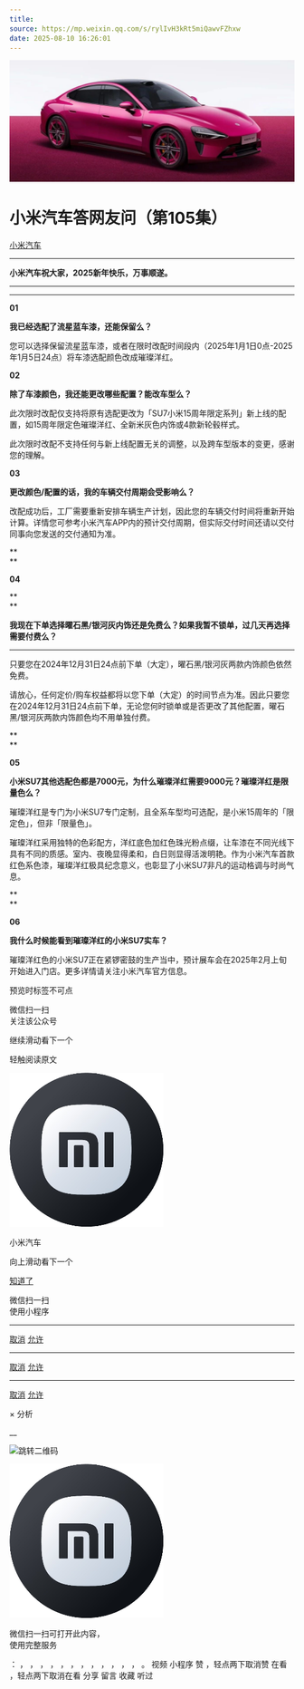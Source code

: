 ```yaml
---
title: 
source: https://mp.weixin.qq.com/s/rylIvH3kRt5miQawvFZhxw
date: 2025-08-10 16:26:01
---
```


![cover_image](images/img_49dafdae.jpg)


#  小米汽车答网友问（第105集）


[ 小米汽车 ](<javascript:void\(0\);>)

______

  

**小米汽车祝大家，2025新年快乐，万事顺遂。**

****  
****

****01****

**我已经选配了流星蓝车漆，还能保留么？**

您可以选择保留流星蓝车漆，或者在限时改配时间段内（2025年1月1日0点-2025年1月5日24点）将车漆选配颜色改成璀璨洋红。

  

**02**

**除了车漆颜色，我还能更改哪些配置？能改车型么？**

此次限时改配仅支持将原有选配更改为「SU7小米15周年限定系列」新上线的配置，如15周年限定色璀璨洋红、全新米灰色内饰或4款新轮毂样式。

此次限时改配不支持任何与新上线配置无关的调整，以及跨车型版本的变更，感谢您的理解。

  

**03**

**更改颜色/配置的话，我的车辆交付周期会受影响么？**

改配成功后，工厂需要重新安排车辆生产计划，因此您的车辆交付时间将重新开始计算。详情您可参考小米汽车APP内的预计交付周期，但实际交付时间还请以交付同事向您发送的交付通知为准。

**  
**

**04**

**  
**

  

**我现在下单选择曜石黑/银河灰内饰还是免费么？如果我暂不锁单，过几天再选择需要付费么？**

****

只要您在2024年12月31日24点前下单（大定），曜石黑/银河灰两款内饰颜色依然免费。

请放心，任何定价/购车权益都将以您下单（大定）的时间节点为准。因此只要您在2024年12月31日24点前下单，无论您何时锁单或是否更改了其他配置，曜石黑/银河灰两款内饰颜色均不用单独付费。

**  
**

**05**

**小米SU7其他选配色都是7000元，为什么璀璨洋红需要9000元？璀璨洋红是限量色么？**

璀璨洋红是专门为小米SU7专门定制，且全系车型均可选配，是小米15周年的「限定色」，但非「限量色」。

璀璨洋红采用独特的色彩配方，洋红底色加红色珠光粉点缀，让车漆在不同光线下具有不同的质感。室内、夜晚显得柔和，白日则显得活泼明艳。作为小米汽车首款红色系色漆，璀璨洋红极具纪念意义，也彰显了小米SU7非凡的运动格调与时尚气息。

**  
**

**06**

**我什么时候能看到璀璨洋红的小米SU7实车？**

璀璨洋红色的小米SU7正在紧锣密鼓的生产当中，预计展车会在2025年2月上旬开始进入门店。更多详情请关注小米汽车官方信息。

  

  

  

[](<>)[](<>)

预览时标签不可点

微信扫一扫  
关注该公众号

继续滑动看下一个

轻触阅读原文

![img_97d833da.jpg](images/img_97d833da.jpg)

小米汽车 

向上滑动看下一个

[知道了](<javascript:;>)

微信扫一扫  
使用小程序

****

[取消](<javascript:void\(0\);>) [允许](<javascript:void\(0\);>)

****

[取消](<javascript:void\(0\);>) [允许](<javascript:void\(0\);>)

****

[取消](<javascript:void\(0\);>) [允许](<javascript:void\(0\);>)

× 分析

__

![跳转二维码]()

![作者头像](images/img_97d833da.jpg)

微信扫一扫可打开此内容，  
使用完整服务

： ， ， ， ， ， ， ， ， ， ， ， ， 。 视频 小程序 赞 ，轻点两下取消赞 在看 ，轻点两下取消在看 分享 留言 收藏 听过